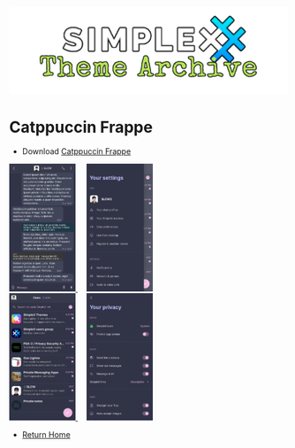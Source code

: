 ![SxC Theme Archive Banner](../resources/SxC_themeBanner.png)

# Catppuccin Frappe

* Download [Catppuccin Frappe](../themes/SxC_catppuccinFrappe.theme)

<a href="../screenshots/SxC_catppuccinFrappe01.jpg" target="_blank">
	<img src="../screenshots/SxC_catppuccinFrappe01.jpg" width="120">
</a>&nbsp;&nbsp;&nbsp;
<a href="../screenshots/SxC_catppuccinFrappe02.jpg" target="_blank">
	<img src="../screenshots/SxC_catppuccinFrappe02.jpg" width="120">
</a>
<br>
<a href="../screenshots/SxC_catppuccinFrappe03.jpg" target="_blank">
	<img src="../screenshots/SxC_catppuccinFrappe03.jpg" width="120">
</a>&nbsp;&nbsp;&nbsp;
<a href="../screenshots/SxC_catppuccinFrappe04.jpg" target="_blank">
	<img src="../screenshots/SxC_catppuccinFrappe04.jpg" width="120">
</a>

* [Return Home](../)